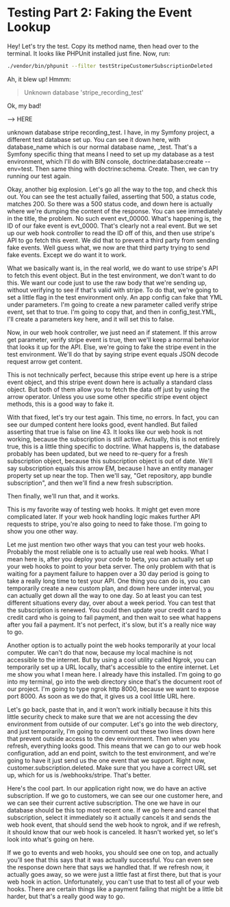 # Testing Part 2: Faking the Event Lookup

Hey! Let's try the test. Copy its method name, then head over to the terminal. It
looks like PHPUnit installed just fine. Now, run:

```bash
./vendor/bin/phpunit --filter testStripeCustomerSubscriptionDeleted
```

Ah, it blew up! Hmmm:

> Unknown database 'stripe_recording_test'

Ok, my bad!

--> HERE

unknown database stripe recording_test. I have, in my Symfony project, a
different test database set up. You can see it down here, with database_name
which is our normal database name, _test. That's a Symfony specific thing that
means I need to set up my database as a test environment, which I'll do with
BIN console, doctrine:database:create --env=test. Then same thing with
doctrine:schema. Create. Then, we can try running our test again.

Okay, another big explosion. Let's go all the way to the top, and check this
out. You can see the test actually failed, asserting that 500, a status code,
matches 200. So there was a 500 status code, and down here is actually where
we're dumping the content of the response. You can see immediately in the
title, the problem. No such event evt_00000. What's happening is, the ID of our
fake event is evt_0000. That's clearly not a real event. But we set up our web
hook controller to read the ID off of this, and then use stripe's API to go
fetch this event. We did that to prevent a third party from sending fake
events. Well guess what, we now are that third party trying to send fake
events. Except we do want it to work.

What we basically want is, in the real world, we do want to use stripe's API to
fetch this event object. But in the test environment, we don't want to do this.
We want our code just to use the raw body that we're sending up, without
verifying to see if that's valid with stripe. To do that, we're going to set a
little flag in the test environment only. An app config can fake that YML under
parameters. I'm going to create a new parameter called verify stripe event, set
that to true. I'm going to copy that, and then in config_test.YML, I'll create
a parameters key here, and it will set this to false.

Now, in our web hook controller, we just need an if statement. If this arrow
get parameter, verify stripe event is true, then we'll keep a normal behavior
that looks it up for the API. Else, we're going to fake the stripe event in the
test environment. We'll do that by saying stripe event equals JSON decode
request arrow get content.

This is not technically perfect, because this stripe event up here is a stripe
event object, and this stripe event down here is actually a standard class
object. But both of them allow you to fetch the data off just by using the
arrow operator. Unless you use some other specific stripe event object methods,
this is a good way to fake it.

With that fixed, let's try our test again. This time, no errors. In fact, you
can see our dumped content here looks good, event handled. But failed asserting
that true is false on line 43. It looks like our web hook is not working,
because the subscription is still active. Actually, this is not entirely true,
this is a little thing specific to doctrine. What happens is, the database
probably has been updated, but we need to re-query for a fresh subscription
object, because this subscription object is out of date. We'll say subscription
equals this arrow EM, because I have an entity manager property set up near the
top. Then we'll say, "Get repository, app bundle subscription", and then we'll
find a new fresh subscription.

Then finally, we'll run that, and it works.

This is my favorite way of testing web hooks. It might get even more
complicated later. If your web hook handling logic makes further API requests
to stripe, you're also going to need to fake those. I'm going to show you one
other way.

Let me just mention two other ways that you can test your web hooks. Probably
the most reliable one is to actually use real web hooks. What I mean here is,
after you deploy your code to beta, you can actually set up your web hooks to
point to your beta server. The only problem with that is waiting for a payment
failure to happen over a 30 day period is going to take a really long time to
test your API. One thing you can do is, you can temporarily create a new custom
plan, and down here under interval, you can actually get down all the way to
one day. So at least you can test different situations every day, over about a
week period. You can test that the subscription is renewed. You could then
update your credit card to a credit card who is going to fail payment, and then
wait to see what happens after you fail a payment. It's not perfect, it's slow,
but it's a really nice way to go.

Another option is to actually point the web hooks temporarily at your local
computer. We can't do that now, because my local machine is not accessible to
the internet. But by using a cool utility called Ngrok, you can temporarily set
up a URL locally, that's accessible to the entire internet. Let me show you
what I mean here. I already have this installed. I'm going to go into my
terminal, go into the web directory since that's the document root of our
project. I'm going to type ngrok http 8000, because we want to expose port
8000. As soon as we do that, it gives us a cool little URL here.

Let's go back, paste that in, and it won't work initially because it hits this
little security check to make sure that we are not accessing the dev
environment from outside of our computer. Let's go into the web directory, and
just temporarily, I'm going to comment out these two lines down here that
prevent outside access to the dev environment. Then when you refresh,
everything looks good. This means that we can go to our web hook configuration,
add an end point, switch to the test environment, and we're going to have it
just send us the one event that we support. Right now,
customer.subscription.deleted. Make sure that you have a correct URL set up,
which for us is /webhooks/stripe. That's better.

Here's the cool part. In our application right now, we do have an active
subscription. If we go to customers, we can see our one customer here, and we
can see their current active subscription. The one we have in our database
should be this top most recent one. If we go here and cancel that subscription,
select it immediately so it actually cancels it and sends the web hook event,
that should send the web hook to ngrok, and if we refresh, it should know that
our web hook is canceled. It hasn't worked yet, so let's look into what's going
on here.

If we go to events and web hooks, you should see one on top, and actually
you'll see that this says that it was actually successful. You can even see the
response down here that says we handled that. If we refresh now, it actually
goes away, so we were just a little fast at first there, but that is your web
hook in action. Unfortunately, you can't use that to test all of your web
hooks. There are certain things like a payment failing that might be a little
bit harder, but that's a really good way to go.